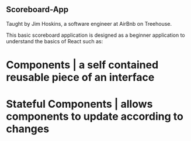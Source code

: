 ## Scoreboard-App

Taught by Jim Hoskins, a software engineer at AirBnb on Treehouse.

This basic scoreboard application is designed as a beginner application to understand the basics of React such as:

# Components | a self contained reusable piece of an interface
# Stateful Components | allows components to update according to changes
# 